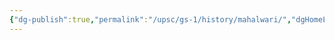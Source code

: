 ```yaml
---
{"dg-publish":true,"permalink":"/upsc/gs-1/history/mahalwari/","dgHomeLink":true,"dgPassFrontmatter":false}
---
```


